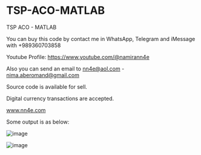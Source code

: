 # TSP-ACO-MATLAB
TSP ACO - MATLAB

You can buy this code by contact me in WhatsApp, Telegram and iMessage with +989360703858

Youtube Profile: https://www.youtube.com/@namirann4e

Also you can send an email to nn4e@aol.com - nima.aberomand@gmail.com

Source code is available for sell.

Digital currency transactions are accepted.

www.nn4e.com

Some output is as below:

![image](https://github.com/user-attachments/assets/0deed340-754b-46dc-bd85-70333db8a0d9)

![image](https://github.com/user-attachments/assets/fbf2a372-482e-469f-90c3-19447921eee4)
